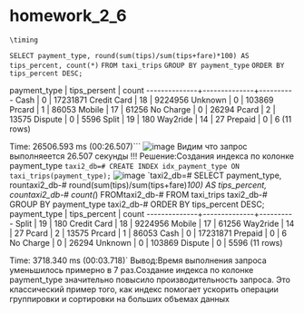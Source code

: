 # homework_2_6
`\timing`

`SELECT payment_type, round(sum(tips)/sum(tips+fare)*100) AS tips_percent, count(*)`
`FROM taxi_trips`
`GROUP BY payment_type`
`ORDER BY tips_percent DESC;`

 payment_type | tips_persent |  count
--------------+--------------+----------
 Cash         |            0 | 17231871
 Credit Card  |           18 |  9224956
 Unknown      |            0 |   103869
 Prcard       |            1 |    86053
 Mobile       |           17 |    61256
 No Charge    |            0 |    26294
 Pcard        |            2 |    13575
 Dispute      |            0 |     5596
 Split        |           19 |      180
 Way2ride     |           14 |       27
 Prepaid      |            0 |        6
(11 rows)

Time: 26506.593 ms (00:26.507)```
![image](https://github.com/user-attachments/assets/42100fb9-53d3-483e-85ac-544224bc5012)
Видим что запрос  выполняеется  26.507 секунды !!!
Решение:Cоздания индекса по колонке payment_type
`taxi2_db=# CREATE INDEX idx_payment_type ON taxi_trips(payment_type);`
![image](https://github.com/user-attachments/assets/d1e6da7e-59d6-48c9-b0d6-795ba8c87dc1)
`taxi2_db=# SELECT payment_type,
    rountaxi2_db-#        round(sum(tips)/sum(tips+fare)*100) AS tips_percent,
    countaxi2_db-#        count(*)
FROMtaxi2_db-# FROM taxi_trips
taxi2_db-# GROUP BY payment_type
taxi2_db-# ORDER BY tips_percent DESC;
 payment_type | tips_percent |  count
--------------+--------------+----------
 Split        |           19 |      180
 Credit Card  |           18 |  9224956
 Mobile       |           17 |    61256
 Way2ride     |           14 |       27
 Pcard        |            2 |    13575
 Prcard       |            1 |    86053
 Cash         |            0 | 17231871
 Prepaid      |            0 |        6
 No Charge    |            0 |    26294
 Unknown      |            0 |   103869
 Dispute      |            0 |     5596
(11 rows)

Time: 3718.340 ms (00:03.718)`
Вывод:Время выполнения запроса уменьшилось примерно в 7 раз.Создание индекса по колонке payment_type значительно повысило производительность запроса. Это классический пример того, как индекс помогает ускорить операции группировки и сортировки на больших объемах данных



